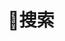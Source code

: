 ﻿---
title: "🔎搜索" # in any language you want
layout: "search" # is necessary
# url: "/archive"
# description: "Description for Search"
summary: "🔎search"
---

